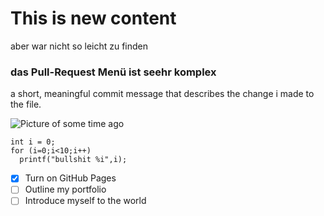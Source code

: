 # This is new content
aber war nicht so leicht zu finden  

### das Pull-Request Menü ist seehr komplex
a short, meaningful commit message that describes the change i made to the file.

![Picture of some time ago](https://zooropa-u2-tribute.de/images/galerie/057.jpg)

```
int i = 0;
for (i=0;i<10;i++)
  printf("bullshit %i",i);
```

- [x] Turn on GitHub Pages
- [ ] Outline my portfolio
- [ ] Introduce myself to the world
